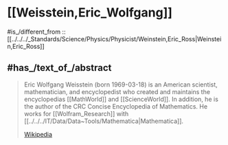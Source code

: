 
# [[Weisstein,Eric_Wolfgang]] 

#is_/different_from :: [[../../../_Standards/Science/Physics/Physicist/Weinstein,Eric_Ross|Weinstein,Eric_Ross]] 

## #has_/text_of_/abstract  

> Eric Wolfgang Weisstein (born 1969-03-18) is an American scientist, mathematician, and encyclopedist 
> who created and maintains the encyclopedias [[MathWorld]] and [[ScienceWorld]]. 
> In addition, he is the author of the CRC Concise Encyclopedia of Mathematics. 
> He works for [[Wolfram_Research]] with [[../../../IT/Data/Data~Tools/Mathematica|Mathematica]].
>
> [Wikipedia](https://en.wikipedia.org/wiki/Eric%20W.%20Weisstein)

